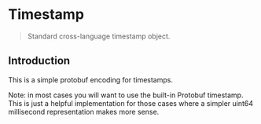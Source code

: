 # Timestamp

> Standard cross-language timestamp object.

## Introduction

This is a simple protobuf encoding for timestamps.

Note: in most cases you will want to use the built-in Protobuf timestamp. This
is just a helpful implementation for those cases where a simpler uint64
millisecond representation makes more sense.

